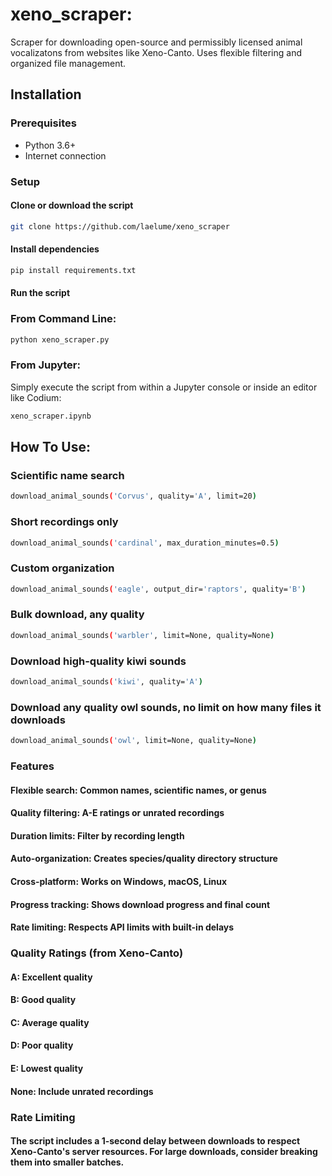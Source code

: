 # xeno_scraper: 
Scraper for downloading open-source and permissibly licensed animal vocalizatons from websites like Xeno-Canto. 
Uses flexible filtering and organized file management.

## Installation

### Prerequisites
- Python 3.6+
- Internet connection

### Setup

#### Clone or download the script
```bash
git clone https://github.com/laelume/xeno_scraper
```

#### Install dependencies
```bash
pip install requirements.txt
```

#### Run the script

### From Command Line: 
```bash
python xeno_scraper.py
```

### From Jupyter: 
Simply execute the script from within a Jupyter console or inside an editor like Codium:
```bash 
xeno_scraper.ipynb
```

## How To Use: 


### Scientific name search
```bash
download_animal_sounds('Corvus', quality='A', limit=20)
```
### Short recordings only
```bash
download_animal_sounds('cardinal', max_duration_minutes=0.5)
```
### Custom organization
```bash
download_animal_sounds('eagle', output_dir='raptors', quality='B')
```
### Bulk download, any quality
```bash
download_animal_sounds('warbler', limit=None, quality=None)
```
### Download high-quality kiwi sounds
```bash
download_animal_sounds('kiwi', quality='A')
```
### Download any quality owl sounds, no limit on how many files it downloads
```bash
download_animal_sounds('owl', limit=None, quality=None)
```

### Features

#### Flexible search: Common names, scientific names, or genus
#### Quality filtering: A-E ratings or unrated recordings
#### Duration limits: Filter by recording length
#### Auto-organization: Creates species/quality directory structure
#### Cross-platform: Works on Windows, macOS, Linux
#### Progress tracking: Shows download progress and final count
#### Rate limiting: Respects API limits with built-in delays

### Quality Ratings (from Xeno-Canto)

#### A: Excellent quality
#### B: Good quality
#### C: Average quality
#### D: Poor quality
#### E: Lowest quality
#### None: Include unrated recordings

### Rate Limiting
#### The script includes a 1-second delay between downloads to respect Xeno-Canto's server resources. For large downloads, consider breaking them into smaller batches.
